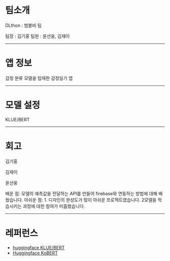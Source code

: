 # 팀소개
DLthon : 범블비 팀 

팀장 : 김기홍
팀원 : 윤선웅, 김재이

--- 

# 앱 정보

감정 분류 모델을 탑재한 감정일기 앱

---

# 모델 설정

KLUE/BERT

--- 

# 회고

김기홍



김재이


윤선웅

배운 점: 모델의 예측값을 전달하는 API를 만들어 firebase와 연동하는 방법에 대해 배웠습니다.
아쉬운 점: 1. 디자인의 완성도가 많이 아쉬운 프로젝트였습니다. 2모델을 학습시키는 과정에 대한 참여가 미흡했습니다.

---

# 레퍼런스

- [huggingface KLUE/BERT](https://huggingface.co/klue/bert-base)
- [Huggingface KoBERT](https://huggingface.co/monologg/kobert)